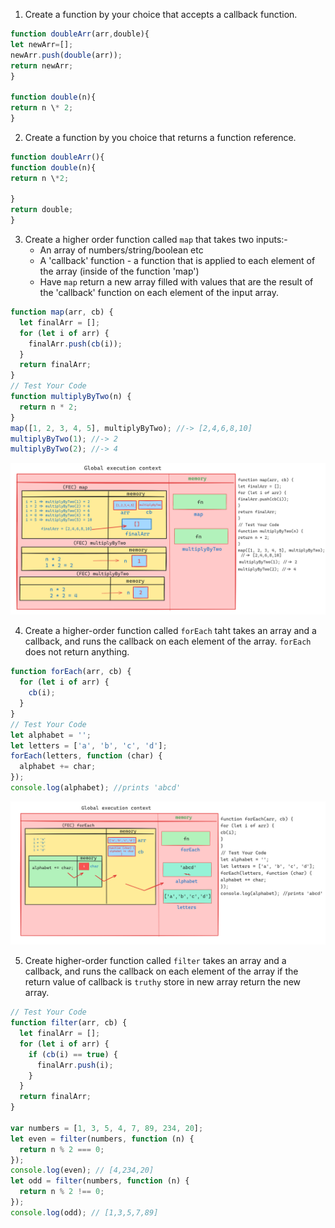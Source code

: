 1. Create a function by your choice that accepts a callback function.

```js
function doubleArr(arr,double){
let newArr=[];
newArr.push(double(arr));
return newArr;
}

function double(n){
return n \* 2;
}
```

2. Create a function by you choice that returns a function reference.

```js
function doubleArr(){
function double(n){
return n \*2;

}
return double;
}
```

3. Create a higher order function called `map` that takes two inputs:-
   - An array of numbers/string/boolean etc
   - A 'callback' function - a function that is applied to each element of the array (inside of the function 'map')
   - Have `map` return a new array filled with values that are the result of the 'callback' function on each element of the input array.

```js
function map(arr, cb) {
  let finalArr = [];
  for (let i of arr) {
    finalArr.push(cb(i));
  }
  return finalArr;
}
// Test Your Code
function multiplyByTwo(n) {
  return n * 2;
}
map([1, 2, 3, 4, 5], multiplyByTwo); //-> [2,4,6,8,10]
multiplyByTwo(1); //-> 2
multiplyByTwo(2); //-> 4
```

![](HOF&C01.png)

4. Create a higher-order function called `forEach` taht takes an array and a callback, and runs the callback on each element of the array. `forEach` does not return anything.

```js
function forEach(arr, cb) {
  for (let i of arr) {
    cb(i);
  }
}
// Test Your Code
let alphabet = '';
let letters = ['a', 'b', 'c', 'd'];
forEach(letters, function (char) {
  alphabet += char;
});
console.log(alphabet); //prints 'abcd'
```

![](HOF&C02.png)

5. Create higher-order function called `filter` takes an array and a callback, and runs the callback on each element of the array if the return value of callback is `truthy` store in new array return the new array.

```js
// Test Your Code
function filter(arr, cb) {
  let finalArr = [];
  for (let i of arr) {
    if (cb(i) == true) {
      finalArr.push(i);
    }
  }
  return finalArr;
}

var numbers = [1, 3, 5, 4, 7, 89, 234, 20];
let even = filter(numbers, function (n) {
  return n % 2 === 0;
});
console.log(even); // [4,234,20]
let odd = filter(numbers, function (n) {
  return n % 2 !== 0;
});
console.log(odd); // [1,3,5,7,89]
```
